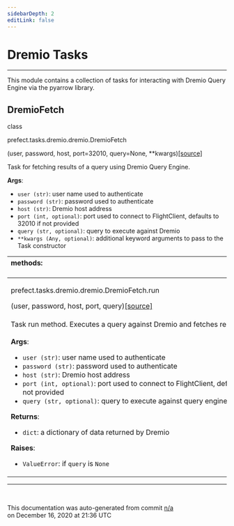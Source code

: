 ```yaml
---
sidebarDepth: 2
editLink: false
---
```

# Dremio Tasks
---
This module contains a collection of tasks for interacting with Dremio Query Engine via
the pyarrow library.
 ## DremioFetch
 <div class='class-sig' id='prefect-tasks-dremio-dremio-dremiofetch'><p class="prefect-sig">class </p><p class="prefect-class">prefect.tasks.dremio.dremio.DremioFetch</p>(user, password, host, port=32010, query=None, **kwargs)<span class="source"><a href="https://github.com/PrefectHQ/prefect/blob/master/src/prefect/tasks/dremio/dremio.py#L35">[source]</a></span></div>

Task for fetching results of a query using Dremio Query Engine.

**Args**:     <ul class="args"><li class="args">`user (str)`: user name used to authenticate     </li><li class="args">`password (str)`: password used to authenticate     </li><li class="args">`host (str)`: Dremio host address     </li><li class="args">`port (int, optional)`: port used to connect to FlightClient, defaults to 32010 if not         provided     </li><li class="args">`query (str, optional)`: query to execute against Dremio     </li><li class="args">`**kwargs (Any, optional)`: additional keyword arguments to pass to the         Task constructor</li></ul>

|methods: &nbsp;&nbsp;&nbsp;&nbsp;&nbsp;&nbsp;&nbsp;&nbsp;&nbsp;&nbsp;&nbsp;&nbsp;&nbsp;&nbsp;&nbsp;&nbsp;&nbsp;&nbsp;&nbsp;&nbsp;&nbsp;&nbsp;&nbsp;&nbsp;&nbsp;&nbsp;&nbsp;&nbsp;&nbsp;&nbsp;&nbsp;&nbsp;&nbsp;&nbsp;&nbsp;&nbsp;&nbsp;&nbsp;&nbsp;&nbsp;&nbsp;&nbsp;&nbsp;&nbsp;&nbsp;&nbsp;&nbsp;&nbsp;&nbsp;&nbsp;&nbsp;&nbsp;&nbsp;&nbsp;&nbsp;&nbsp;&nbsp;&nbsp;&nbsp;&nbsp;&nbsp;&nbsp;&nbsp;&nbsp;&nbsp;&nbsp;&nbsp;&nbsp;&nbsp;&nbsp;&nbsp;&nbsp;&nbsp;&nbsp;&nbsp;&nbsp;&nbsp;&nbsp;&nbsp;&nbsp;&nbsp;&nbsp;&nbsp;&nbsp;&nbsp;&nbsp;&nbsp;&nbsp;&nbsp;&nbsp;&nbsp;&nbsp;&nbsp;&nbsp;&nbsp;&nbsp;&nbsp;&nbsp;&nbsp;&nbsp;&nbsp;&nbsp;&nbsp;&nbsp;&nbsp;&nbsp;&nbsp;&nbsp;&nbsp;&nbsp;&nbsp;&nbsp;&nbsp;&nbsp;&nbsp;&nbsp;&nbsp;&nbsp;&nbsp;&nbsp;&nbsp;&nbsp;&nbsp;&nbsp;&nbsp;&nbsp;&nbsp;&nbsp;&nbsp;&nbsp;&nbsp;&nbsp;&nbsp;&nbsp;&nbsp;&nbsp;&nbsp;&nbsp;&nbsp;&nbsp;&nbsp;&nbsp;&nbsp;&nbsp;&nbsp;&nbsp;&nbsp;&nbsp;&nbsp;&nbsp;|
|:----|
 | <div class='method-sig' id='prefect-tasks-dremio-dremio-dremiofetch-run'><p class="prefect-class">prefect.tasks.dremio.dremio.DremioFetch.run</p>(user, password, host, port, query)<span class="source"><a href="https://github.com/PrefectHQ/prefect/blob/master/src/prefect/tasks/dremio/dremio.py#L66">[source]</a></span></div>
<p class="methods">Task run method. Executes a query against Dremio and fetches results.<br><br>**Args**:     <ul class="args"><li class="args">`user (str)`: user name used to authenticate     </li><li class="args">`password (str)`: password used to authenticate     </li><li class="args">`host (str)`: Dremio host address     </li><li class="args">`port (int, optional)`: port used to connect to FlightClient, defaults to 32010 if not         provided     </li><li class="args">`query (str, optional)`: query to execute against query engine</li></ul> **Returns**:     <ul class="args"><li class="args">`dict`: a dictionary of data returned by Dremio</li></ul> **Raises**:     <ul class="args"><li class="args">`ValueError`: if `query` is `None`</li></ul></p>|

---
<br>


<p class="auto-gen">This documentation was auto-generated from commit <a href='https://github.com/PrefectHQ/prefect/commit/n/a'>n/a</a> </br>on December 16, 2020 at 21:36 UTC</p>